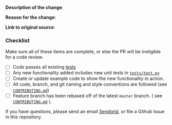 <!-- 
Please explain WHAT you changed and WHY. 

The title should be descriptive, for example:

* *Fixed a typo in the apikeypermissions.md page*
* *Added the maximum number of domain whitelabels you can create to domains.md*
* *Fixing the number of days a batch id is valid in scheduling_parameters.md*

If this PR fixes an issue, please reference the issue number as well.

Fill out this form in the body:
-->

**Description of the change**:

**Reason for the change**:

**Link to original source**:

### Checklist

Make sure all of these items are complete, or else the PR will be ineligible for a code review.

- [ ] Code passes all existing [tests](https://github.com/sendgrid/sendgrid-csharp/tree/master/tests/SendGrid.Tests)
- [ ] Any new functionality added includes new unit tests in [`tests/test.py`](https://github.com/sendgrid/sendgrid-csharp/blob/master/tests/SendGrid.Tests/Integration.cs)
- [ ] Create or update example code to show the new functionality in action.
- [ ] All code, branch, and git naming and style conventions are followed (see [`CONTRIBUTING.md`](https://github.com/sendgrid/sendgrid-csharp/blob/master/CONTRIBUTING.md#style-guidelines-and-naming-conventions))
- [ ] Feature branch has been rebased off of the latest `master` branch. ( see [`CONTRIBUTING.md`](https://github.com/sendgrid/sendgrid-csharp/blob/master/CONTRIBUTING.md#creating-a-pull-request) ).

If you have questions, please send an email [Sendgrid](mailto:dx@sendgrid.com), or file a Github Issue in this repository.  
